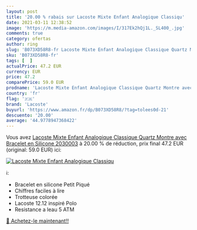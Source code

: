```yaml
---
layout: post
title: '20.00 % rabais sur Lacoste Mixte Enfant Analogique Classiqu'
date: 2021-03-11 12:38:52
image: 'https://m.media-amazon.com/images/I/317Ek2hQj1L._SL400_.jpg'
comments: true
category: ofertas
author: ring
slug: 'B073XD58R8-fr Lacoste Mixte Enfant Analogique Classique Quartz Montre...'
sku: 'B073XD58R8-fr'
tags: [  ]
actualPrice: 47.2 EUR
currency: EUR
price: 47.2
comparePrice: 59.0 EUR
prodname: 'Lacoste Mixte Enfant Analogique Classique Quartz Montre avec Bracelet en Silicone 2030003'
country: 'fr'
flag: '🇫🇷'
brand: 'Lacoste'
buyurl: 'https://www.amazon.fr/dp/B073XD58R8/?tag=tolees0d-21'
descuento: '20.00'
average: '44.9778947368422'
---
```


Vous avez [Lacoste Mixte Enfant Analogique Classique Quartz Montre avec Bracelet en Silicone 2030003](https://www.amazon.fr/dp/B073XD58R8/?tag=tolees0d-21)  à  20.00 % de réduction, prix final  47.2 EUR (original: 59.0 EUR) ici:

[![Lacoste Mixte Enfant Analogique Classiqu](https://m.media-amazon.com/images/I/317Ek2hQj1L._SL400_.jpg)](https://www.amazon.fr/dp/B073XD58R8/?tag=tolees0d-21)

ℹ️:

- Bracelet en silicone Petit Piqué
- Chiffres faciles à lire
- Trotteuse colorée
- Lacoste 12.12 inspiré Polo
- Resistance a leau 5 ATM

[🛒 Achetez-le maintenant!!](https://www.amazon.fr/dp/B073XD58R8/?tag=tolees0d-21)
